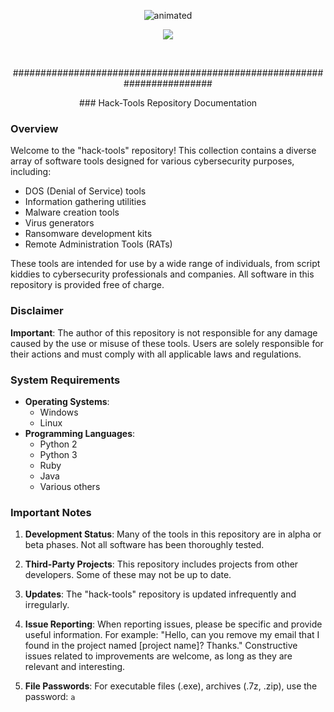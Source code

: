 <p align="center">
  <img src="https://i.giphy.com/media/2Y0ecuTsnAvZK/200.gif" alt="animated" />
</p>
<p align="center">
  <img src="https://img.hebus.com/hebus_2013/02/13/preview/1360720696_97766.jpg" />
</p>
&nbsp;
&nbsp;
<p align="center">
########################################################################
<p align="center">
### Hack-Tools Repository Documentation

### Overview

Welcome to the "hack-tools" repository! This collection contains a diverse array of software tools designed for various cybersecurity purposes, including:

- DOS (Denial of Service) tools
- Information gathering utilities
- Malware creation tools
- Virus generators
- Ransomware development kits
- Remote Administration Tools (RATs)

These tools are intended for use by a wide range of individuals, from script kiddies to cybersecurity professionals and companies. All software in this repository is provided free of charge.

### Disclaimer

**Important**: The author of this repository is not responsible for any damage caused by the use or misuse of these tools. Users are solely responsible for their actions and must comply with all applicable laws and regulations.

### System Requirements

- **Operating Systems**: 
  - Windows
  - Linux
- **Programming Languages**:
  - Python 2
  - Python 3
  - Ruby
  - Java
  - Various others

### Important Notes

1. **Development Status**: Many of the tools in this repository are in alpha or beta phases. Not all software has been thoroughly tested.

2. **Third-Party Projects**: This repository includes projects from other developers. Some of these may not be up to date.

3. **Updates**: The "hack-tools" repository is updated infrequently and irregularly.

4. **Issue Reporting**: When reporting issues, please be specific and provide useful information. For example:
   "Hello, can you remove my email that I found in the project named [project name]? Thanks."
   Constructive issues related to improvements are welcome, as long as they are relevant and interesting.

5. **File Passwords**: For executable files (.exe), archives (.7z, .zip), use the password: `a`
